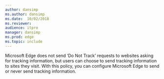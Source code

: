```yaml
---
author: dansimp
ms.author: dansimp
ms.date:  10/02/2018
ms.reviewer:
audience: itpro
manager: dansimp
ms.prod: edge
ms.topic: include
---
```


Microsoft Edge does not send ‘Do Not Track’ requests to websites asking for tracking information, but users can choose to send tracking information to sites they visit. With this policy, you can configure Microsoft Edge to send or never send tracking information.
